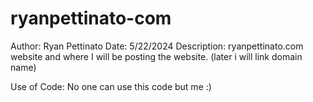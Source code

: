 # ryanpettinato-com
Author: Ryan Pettinato
Date: 5/22/2024
Description: ryanpettinato.com website and where I will be posting the website. (later i will link domain name)

Use of Code: No one can use this code but me :)
